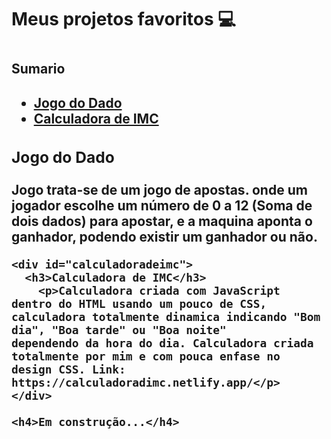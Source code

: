 <h1>Meus projetos favoritos 💻<h1>
  <h2>Sumario<h2>
    <ul>
      <li>
        <a class="nav-link js-scroll active" href="#jogododado">Jogo do Dado</a>
      </li>
      <li>
        <a class="nav-link js-scroll" href="#calculadoradeimc">Calculadora de IMC</a>
      </li>
    </ul>
    <div id="jogododado">
      <h3>Jogo do Dado</h3>
        <p>Jogo trata-se de um jogo de apostas. onde um jogador escolhe um número de 0 a 12 (Soma de dois dados) para apostar, e a maquina aponta o ganhador, podendo             existir um ganhador ou não.</p>
    </div>
      
    <div id="calculadoradeimc">  
      <h3>Calculadora de IMC</h3>
        <p>Calculadora criada com JavaScript dentro do HTML usando um pouco de CSS, calculadora totalmente dinamica indicando "Bom dia", "Boa tarde" ou "Boa noite"               dependendo da hora do dia. Calculadora criada totalmente por mim e com pouca enfase no design CSS. Link: https://calculadoradimc.netlify.app/</p>
    </div>
    
    <h4>Em construção...</h4>
